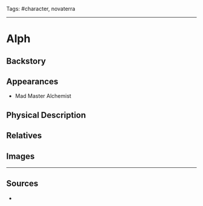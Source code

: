 Tags: #character, novaterra

---
# Alph

## Backstory

## Appearances

- Mad Master Alchemist

## Physical Description

## Relatives

## Images

---
## Sources
- 